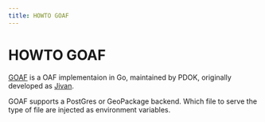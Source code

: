 ```yaml
---
title: HOWTO GOAF
---
```


# HOWTO GOAF

[GOAF](https://github.com/PDOK/goaf) is a OAF implementaion in Go, maintained by PDOK, originally developed as [Jivan](https://github.com/go-spatial/jivan).

GOAF supports a PostGres or GeoPackage backend. Which file to serve the type of file are injected as environment variables.





